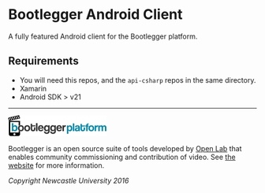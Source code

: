 # Bootlegger Android Client

A fully featured Android client for the Bootlegger platform.

## Requirements
- You will need this repos, and the `api-csharp` repos in the same directory.
- Xamarin
- Android SDK > v21

---

![](platform.png)

Bootlegger is an open source suite of tools developed by [Open Lab](http://openlab.ncl.ac.uk) that enables community commissioning and contribution of video. See [the website]( https://bootlegger.tv/platform) for more information.

*Copyright Newcastle University 2016*